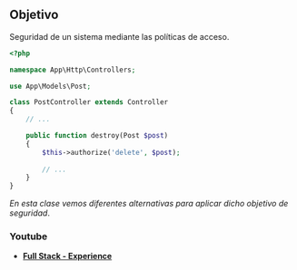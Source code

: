 ## Objetivo

Seguridad de un sistema mediante las políticas de acceso.

```php
<?php

namespace App\Http\Controllers;

use App\Models\Post;

class PostController extends Controller 
{
	// ...

    public function destroy(Post $post) 
    {
        $this->authorize('delete', $post);
        
        // ...
    }
}
```

_En esta clase vemos diferentes alternativas para aplicar dicho objetivo de seguridad_. 

### Youtube

- **[Full Stack - Experience](https://youtube.com/@fullstackexperience?sub_confirmation=1)**